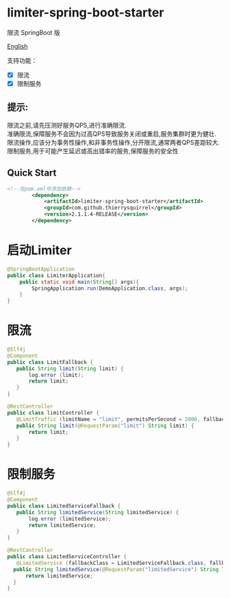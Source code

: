 #   limiter-spring-boot-starter

限流   SpringBoot 版

[English](./README.md)

支持功能：
- [x] 限流  
- [x] 限制服务  

## 提示:
  限流之前,请先压测好服务QPS,进行准确限流.  
  准确限流,保障服务不会因为过高QPS导致服务关闭或重启,服务集群时更为健壮.  
  限流操作,应该分为事务性操作,和非事务性操作,分开限流,通常两者QPS差距较大.  
  限制服务,用于可能产生延迟或高出错率的服务,保障服务的安全性  

##  Quick Start

```xml
<!--在pom.xml中添加依赖-->
        <dependency>
            <artifactId>limiter-spring-boot-starter</artifactId>
            <groupId>com.github.thierrysquirrel</groupId>
            <version>2.1.1.4-RELEASE</version>
        </dependency>
```
 
#   启动Limiter

 ```java
 @SpringBootApplication
 public class LimiterApplication{
     public static void main(String[] args){
         SpringApplication.run(DemoApplication.class, args);
     }  
 }
 ```
 
 #  限流
 
 ```java
@Slf4j
@Component
public class LimitFallback {
    public String limit(String limit) {
        log.error (limit);
        return limit;
    }
}

 @RestController
 public class limitController {
    @LimitTraffic (limitName = "limit", permitsPerSecond = 2000, fallbackClass = LimitFallback.class, fallbackMethod = "limit")
 	public String limit(@RequestParam("limit") String limit) {
 		return limit;
 	}
 }
 ```

 #  限制服务
 
  ```java
 @Slf4j
 @Component
 public class LimitedServiceFallback {
     public String limitedService(String limitedService) {
         log.error (limitedService);
         return limitedService;
     }
 }
 
  @RestController
  public class LimitedServiceController {
     @LimitedService (fallbackClass = LimitedServiceFallback.class, fallbackMethod = "limitedService")
  	public String limitedService(@RequestParam("limitedService") String limitedService) {
  		return limitedService;
  	}
  }
  ```
  

  
